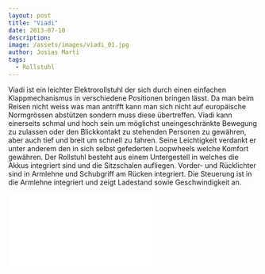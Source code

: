 ```yaml
---
layout: post
title: "Viadi"
date: 2013-07-10
description: 
image: /assets/images/viadi_01.jpg
author: Josias Marti
tags: 
  - Rollstuhl
---
```

Viadi ist ein leichter Elektrorollstuhl der sich durch einen einfachen Klappmechanismus in verschiedene Positionen bringen lässt. Da man beim Reisen nicht weiss was man antrifft kann man sich nicht auf europäische Normgrössen abstützen sondern muss diese übertreffen. Viadi kann einerseits schmal und hoch sein um möglichst uneingeschränkte Bewegung zu zulassen oder den Blickkontakt zu stehenden Personen zu gewähren, aber auch tief und breit um schnell zu fahren. Seine Leichtigkeit verdankt er unter anderem den in sich selbst gefederten Loopwheels welche Komfort gewähren. Der Rollstuhl besteht aus einem Untergestell in welches die Akkus integriert sind und die Sitzschalen aufliegen. Vorder- und Rücklichter sind in Armlehne und Schubgriff am Rücken integriert. Die Steuerung ist in die Armlehne integriert und zeigt Ladestand sowie Geschwindigkeit an.


<iframe style="border: none;" src="/assets/viadi.html"></iframe>
